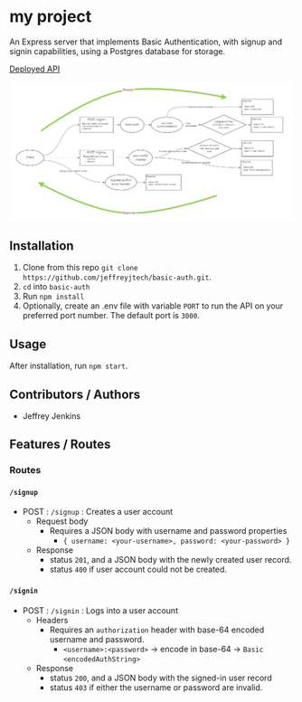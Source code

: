 <!--  This is a template repo -->
# my project

An Express server that implements Basic Authentication, with signup and signin capabilities, using a Postgres database for storage.

<!-- Insert links to deploy(s) here -->
[Deployed API](https://jjtech-basic-auth.herokuapp.com/)

<!-- Insert UML diagram here -->
![UML Diagram](./assets/lab-6-uml.jpg)

## Installation

1. Clone from this repo `git clone https://github.com/jeffreyjtech/basic-auth.git`.
2. `cd` into `basic-auth`
3. Run `npm install`
4. Optionally, create an .env file with variable `PORT` to run the API on your preferred port number. The default port is `3000`.

## Usage

After installation, run `npm start`.

## Contributors / Authors

- Jeffrey Jenkins

## Features / Routes

### Routes

#### `/signup`

- POST : `/signup` : Creates a user account
  - Request body
    - Requires a JSON body with username and password properties
      - `{ username: <your-username>, password: <your-password> }`
  - Response
    - status `201`, and a JSON body with the newly created user record.
    - status `400` if user account could not be created.

#### `/signin`

- POST : `/signin` : Logs into a user account
  - Headers
    - Requires an `authorization` header with base-64 encoded username and password.
      - `<username>:<password>` -> encode in base-64 -> `Basic <encodedAuthString>`
  - Response
    - status `200`, and a JSON body with the signed-in user record
    - status `403` if either the username or password are invalid.
